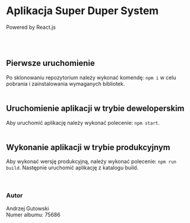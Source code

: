 # Aplikacja Super Duper System
Powered by React.js

<br><br>

## Pierwsze uruchomienie
Po sklonowaniu repozytorium należy wykonać komendę: `npm i` w celu pobrania i zainstalowania wymaganych bibliotek.
<br><br>

## Uruchomienie aplikacji w trybie deweloperskim
Aby uruchomić aplikację należy wykonać polecenie: `npm start`.
<br><br>

## Wykonanie aplikacji w trybie produkcyjnym
Aby wykonać wersję produkcyjną, należy wykonać polecenie: `npm run build`.
Następnie uruchomić aplikację z katalogu build.
<br><br><br>


### Autor
Andrzej Gutowski<br>
Numer albumu: 75686

